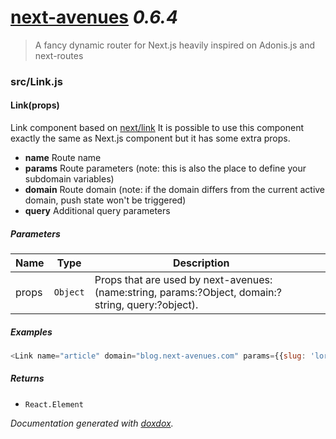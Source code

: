 # [next-avenues](https://github.com/samueljoos/next-avenues) *0.6.4*

> A fancy dynamic router for Next.js heavily inspired on Adonis.js and next-routes


### src/Link.js


#### Link(props) 

Link component based on [next/link](https://github.com/zeit/next.js/#with-link)
It is possible to use this component exactly the same as Next.js <Link> component but it has some extra props.

- **name** Route name
- **params** Route parameters (note: this is also the place to define your subdomain variables)
- **domain** Route domain (note: if the domain differs from the current active domain, push state won't be triggered)
- **query** Additional query parameters




##### Parameters

| Name | Type | Description |  |
| ---- | ---- | ----------- | -------- |
| props | `Object`  | Props that are used by next-avenues: (name:string, params:?Object, domain:?string, query:?object). | &nbsp; |




##### Examples

```javascript
<Link name="article" domain="blog.next-avenues.com" params={{slug: 'lorem-ipsum'}} query={{ q: 'search' }} ><a>link</a><Link>
```


##### Returns


- `React.Element`  




*Documentation generated with [doxdox](https://github.com/neogeek/doxdox).*
